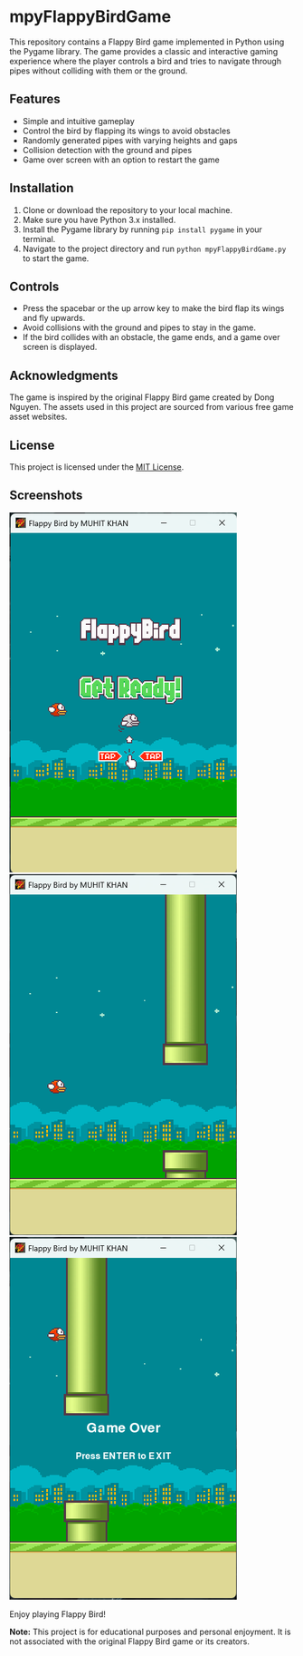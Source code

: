 # mpyFlappyBirdGame

This repository contains a Flappy Bird game implemented in Python using the Pygame library. The game provides a classic and interactive gaming experience where the player controls a bird and tries to navigate through pipes without colliding with them or the ground.

## Features

- Simple and intuitive gameplay
- Control the bird by flapping its wings to avoid obstacles
- Randomly generated pipes with varying heights and gaps
- Collision detection with the ground and pipes
- Game over screen with an option to restart the game

## Installation

1. Clone or download the repository to your local machine.
2. Make sure you have Python 3.x installed.
3. Install the Pygame library by running `pip install pygame` in your terminal.
4. Navigate to the project directory and run `python mpyFlappyBirdGame.py` to start the game.

## Controls

- Press the spacebar or the up arrow key to make the bird flap its wings and fly upwards.
- Avoid collisions with the ground and pipes to stay in the game.
- If the bird collides with an obstacle, the game ends, and a game over screen is displayed.

## Acknowledgments

The game is inspired by the original Flappy Bird game created by Dong Nguyen. The assets used in this project are sourced from various free game asset websites.

## License

This project is licensed under the [MIT License](LICENSE).

## Screenshots

![Gameplay Screenshot - 01](GamePlayScreenshots/GamePlaySS01.png)
![Gameplay Screenshot - 02](GamePlayScreenshots/GamePlaySS02.png)
![Game Over Screenshot](GamePlayScreenshots/GamePlaySS03.png)

Enjoy playing Flappy Bird!

**Note:** This project is for educational purposes and personal enjoyment. It is not associated with the original Flappy Bird game or its creators.
